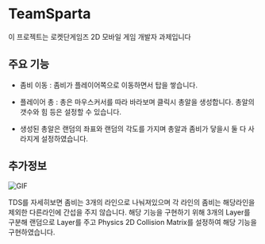 # TeamSparta
이 프로젝트는 로켓단게임즈 2D 모바일 게임 개발자 과제입니다
## 주요 기능
- 좀비 이동 : 좀비가 플레이어쪽으로 이동하면서 탑을 쌓습니다.

- 플레이어 총 : 총은 마우스커서를 따라 바라보며 클릭시 총알을 생성합니다. 총알의 갯수와 힘 등은 설정할 수 있습니다.

- 생성된 총알은 랜덤의 좌표와 랜덤의 각도를 가지며 총알과 좀비가 닿을시 둘 다 사라지게 설정하였습니다.

## 추가정보
![GIF](https://github.com/user-attachments/assets/8eb2cd3c-3eb0-4cdb-9081-1d5604be5b88)

TDS를 자세히보면 좀비는 3개의 라인으로 나눠져있으며 각 라인의 좀비는 해당라인을 제외한 다른라인에 간섭을 주지 않습니다. 해당 기능을 구현하기 위해 3개의 Layer를 구분해 랜덤으로 Layer를 주고 Physics 2D Collision Matrix를 설정하여 해당 기능을 구현하였습니다.
